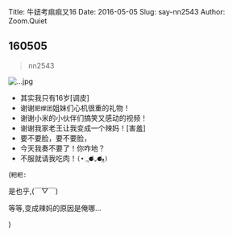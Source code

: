 Title: 牛妞考痲痲又16
Date: 2016-05-05
Slug: say-nn2543
Author: Zoom.Quiet


## 160505
> nn2543

![...jpg](http://zoomquiet.qiniucdn.com/niuniu-albums/nn2016/160505-nn2543.jpg?imageView2/2/w/360)

- 其实我只有16岁[调皮]
- 谢谢`肥撑团`姐妹们心机很重的礼物！
- 谢谢小米的小伙伴们搞笑又感动的视频！
- 谢谢我家老王让我变成一个辣妈！[害羞]
- 要不要脸，要不要脸，
- 今天我奏不要了！你咋地？
- 不服就请我吃肉！`(•ૢ⚈͒⌄⚈͒•ૢ)`


(`粑粑:` 

是也乎,(￣▽￣)

等等,变成辣妈的原因是俺哪...

)
